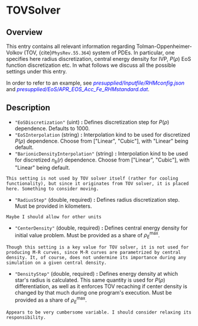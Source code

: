 # TOVSolver

## Overview

This entry contains all relevant information regarding Tolman-Oppenheimer-Volkov (TOV, {cite}`PhysRev.55.364`) system of PDEs. In particular, one specifies here radius discretization, central energy density for IVP, $P(\rho)$ EoS function discretization etc.
In what follows we discuss all the possible settings under this entry.

In order to refer to an example, see <span style="color:blue">_presupplied/Inputfile/RHMconfig.json_</span> and <span style="color:blue">_presupplied/EoS/APR_EOS_Acc_Fe_RHMstandard.dat_</span>.

## Description

- `"EoSDiscretization"` (uint) **:** Defines discretization step for $P(\rho)$ dependence. Defaults to 1000.
- `"EoSInterpolation` (string) **:** Interpolation kind to be used for discretized $P(\rho)$ dependence. Choose from ["Linear", "Cubic"], with "Linear" being default. 
- `"BarionicDensityInterpolation"` (string) **:** Interpolation kind to be used for discretized $n_b(r)$ dependence. Choose from ["Linear", "Cubic"], with "Linear" being default. 
```{note}
This setting is not used by TOV solver itself (rather for cooling functionality), but since it originates from TOV solver, it is placed here. Something to consider moving.
```
- `"RadiusStep"` (double, required) **:** Defines radius discretization step. Must be provided in kilometers.
```{note}
Maybe I should allow for other units
```
- `"CenterDensity"` (double, required) **:** Defines central energy density for initial value problem. Must be provided as a share of $\rho_E^{\text{max}}$.
```{note}
Though this setting is a key value for TOV solver, it is not used for producing M-R curves, since M-R curves are parametrized by central density. It, of course, does not undermine its importance during any simulation on a given central density.
```
- `"DensityStep"` (double, required) **:** Defines energy density at which star's radius is calculated. This same quantity is used for $P(\rho)$ differentiation, as well as it enforces TOV recaching if center density is changed by that much during one program's execution. Must be provided as a share of $\rho_E^{\text{max}}$.
```{note}
Appears to be very cumbersome variable. I should consider relaxing its responsibility.
```